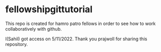 # fellowshipgittutorial
This repo is created for hamro patro fellows in order to see how to work collaboratively with github.

I(Sahil) got access on 5/11/2022. Thank you prajwoll for sharing this repository.

